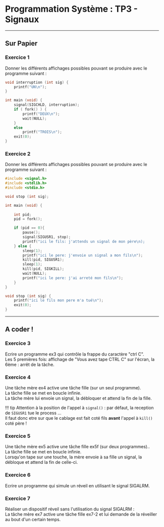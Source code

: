 # Programmation Système : TP3 - Signaux

---

## Sur Papier

### Exercice 1

Donner les différents affichages possibles pouvant se produire avec le programme suivant :

```c linenums="1"
void interruption (int sig) {
    printf("UN\n");
}

int main (void) {
    signal(SIGCHLD, interruption);
    if ( fork() ) {
        printf("DEUX\n");
        wait(NULL);
    }
    else 
        printf("TROIS\n");
    exit(0);
}
```

### Exercice 2

Donner les différents affichages possibles pouvant se produire avec le programme suivant :


```c linenums="1"
#include <signal.h>
#include <stdlib.h>
#include <stdio.h>

void stop (int sig);

int main (void) {
    
    int pid;
    pid = fork();

    if (pid == 0){
        pause();
        signal(SIGUSR1, stop);
        printf("ici le fils: j'attends un signal de mon père\n);
    } else {
        sleep(1);
        printf("ici le pere: j'envoie un signal a mon fils\n");
        kill(pid, SIGUSR1);
        sleep(1);
        kill(pid, SIGKILL);
        wait(NULL);
        printf("ici le pere: j'ai arreté mon fils\n");
    }
}

void stop (int sig) {
    printf("ici le fils mon pere m'a tué\n");
    exit(0);
}
```

---

## A coder !

### Exercice 3 

Ecrire un programme ex3 qui contrôle la frappe du caractère "ctrl C".  
Les 5 premières fois: affichage de "Vous avez tape CTRL C" sur l'écran, la 6ème : arrêt de la tâche. 

### Exercice 4  

Une tâche mère ex4 active une tâche fille (sur un seul programme).   
La tâche fille se met en boucle infinie.  
La tâche mère lui envoie un signal, la débloquer et attend la fin de la fille.

!!! tip
    Attention à la position de l'appel à ``signal()`` : par défaut, la reception de `SIGUSR1` tue le process ...   
    Il faut donc etre sur que le cablage est fait coté fils **avant** l'appel à ``kill()`` coté père !

### Exercice 5

Une tâche mère ex5 active une tâche fille ex5f (sur deux programmes)..   
La tâche fille se met en boucle infinie.   
Lorsqu'on tape sur une touche, la mère envoie à sa fille un signal, la débloque et attend la fin de celle-ci. 

### Exercice 6  

Ecrire un programme qui simule un réveil en utilisant le signal SIGALRM. 

### Exercice 7

Réaliser un dispositif réveil sans l'utilisation du signal SIGALRM :  
La tâche mère ex7 active une tâche fille ex7-2 et lui demande de la réveiller au bout d'un certain temps.